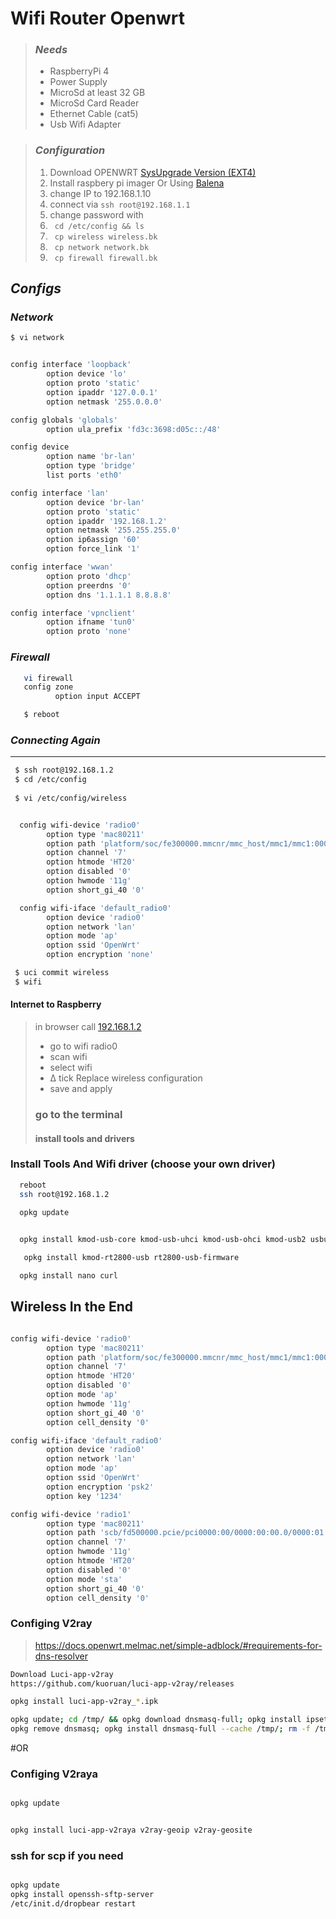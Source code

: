 # Wifi Router Openwrt

>   ### ___Needs___
>   - RaspberryPi 4
>   - Power Supply
>   - MicroSd at least 32 GB
>   - MicroSd Card Reader
>   - Ethernet Cable (cat5)
>   - Usb Wifi Adapter

>   ### ___Configuration___
>   1. Download OPENWRT <a href="https://firmware-selector.openwrt.org/?version=23.05.0&target=bcm27xx%2Fbcm2711&id=rpi-4">SysUpgrade Version (EXT4)</a>
>   2. Install raspbery pi imager Or Using <a href="https://etcher.balena.io/" target="_blank">Balena</a>
>   3. change IP to 192.168.1.10
>   4. connect via `ssh root@192.168.1.1`
>   5. change password with 
>   6. ` cd /etc/config && ls`
>   7. ` cp wireless wireless.bk`
>   8. ` cp network network.bk`
>   9. ` cp firewall firewall.bk`

>
## ___Configs___
###  ___Network___ 

```bash
$ vi network
```

```bash

config interface 'loopback'
        option device 'lo'
        option proto 'static'
        option ipaddr '127.0.0.1'
        option netmask '255.0.0.0'

config globals 'globals'
        option ula_prefix 'fd3c:3698:d05c::/48'

config device
        option name 'br-lan'
        option type 'bridge'
        list ports 'eth0'

config interface 'lan'
        option device 'br-lan'
        option proto 'static'
        option ipaddr '192.168.1.2'
        option netmask '255.255.255.0'
        option ip6assign '60'
        option force_link '1'

config interface 'wwan'
        option proto 'dhcp'
        option preerdns '0'
        option dns '1.1.1.1 8.8.8.8'

config interface 'vpnclient'
        option ifname 'tun0'
        option proto 'none'
```

### ___Firewall___

```bash 
   vi firewall
   config zone
          option input ACCEPT
```


```bash 
   $ reboot
```


### ___Connecting Again___
***

```bash
 $ ssh root@192.168.1.2
 $ cd /etc/config
  
 $ vi /etc/config/wireless
```
```bash 

  config wifi-device 'radio0'
        option type 'mac80211'
        option path 'platform/soc/fe300000.mmcnr/mmc_host/mmc1/mmc1:0001/mmc1:0001:1'
        option channel '7'
        option htmode 'HT20'
        option disabled '0'
        option hwmode '11g'
        option short_gi_40 '0'

  config wifi-iface 'default_radio0'
        option device 'radio0'
        option network 'lan'
        option mode 'ap'
        option ssid 'OpenWrt'
        option encryption 'none'
```

```bash
 $ uci commit wireless
 $ wifi
```

#### Internet to Raspberry

> in browser call <a href="http://192.168.1.2">192.168.1.2</a>
> 
> - go to wifi radio0
> - scan wifi
> - select wifi
> - ∆ tick Replace wireless configuration
> - save and apply
> ### go to the terminal 
> #### install tools and drivers

### Install Tools And Wifi driver (choose your own driver)

```bash
  reboot
  ssh root@192.168.1.2
    
  opkg update
```
```bash

  opkg install kmod-usb-core kmod-usb-uhci kmod-usb-ohci kmod-usb2 usbutils openvpn-openssl luci-app-openvpn
```
```bash
   opkg install kmod-rt2800-usb rt2800-usb-firmware
```
```bash
  opkg install nano curl
```



## Wireless In the End
```bash

config wifi-device 'radio0'
        option type 'mac80211'
        option path 'platform/soc/fe300000.mmcnr/mmc_host/mmc1/mmc1:0001/mmc1:0001:1'
        option channel '7'
        option htmode 'HT20'
        option disabled '0'
        option mode 'ap'
        option hwmode '11g'
        option short_gi_40 '0'
        option cell_density '0'

config wifi-iface 'default_radio0'
        option device 'radio0'
        option network 'lan'
        option mode 'ap'
        option ssid 'OpenWrt'
        option encryption 'psk2'
        option key '1234'

config wifi-device 'radio1'
        option type 'mac80211'
        option path 'scb/fd500000.pcie/pci0000:00/0000:00:00.0/0000:01:00.0/usb1/1-1/1-1.3/1-1.3:1.0'
        option channel '7'
        option hwmode '11g'
        option htmode 'HT20'
        option disabled '0'
        option mode 'sta'
        option short_gi_40 '0'
        option cell_density '0'

```


### Configing V2ray
> https://docs.openwrt.melmac.net/simple-adblock/#requirements-for-dns-resolver

```bash
Download Luci-app-v2ray
https://github.com/kuoruan/luci-app-v2ray/releases

opkg install luci-app-v2ray_*.ipk

opkg update; cd /tmp/ && opkg download dnsmasq-full; opkg install ipset libnettle8 libnetfilter-conntrack3;
opkg remove dnsmasq; opkg install dnsmasq-full --cache /tmp/; rm -f /tmp/dnsmasq-full*.ipk;
```
#OR
### Configing V2raya
```bash

opkg update
```
```bash

opkg install luci-app-v2raya v2ray-geoip v2ray-geosite
```


### ssh for scp if you need


```bash

opkg update
opkg install openssh-sftp-server
/etc/init.d/dropbear restart

```

